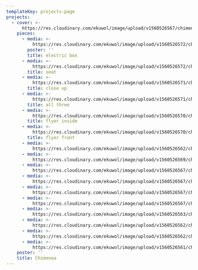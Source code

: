 ```yaml
---
templateKey: projects-page
projects:
  - cover: >-
      https://res.cloudinary.com/ekuwol/image/upload/v1560526567/chimenea/crop2_dhzk1i.jpg
    pieces:
      - media: >-
          https://res.cloudinary.com/ekuwol/image/upload/v1560526572/chimenea/P1030041_xu9wdr.jpg
        poster: ''
        title: electric box
      - media: >-
          https://res.cloudinary.com/ekuwol/image/upload/v1560526572/chimenea/seat1_joiym5.jpg
        title: seat
      - media: >-
          https://res.cloudinary.com/ekuwol/image/upload/v1560526571/chimenea/P1030043_kibfti.jpg
        title: close up
      - media: >-
          https://res.cloudinary.com/ekuwol/image/upload/v1560526571/chimenea/P1030038_ruysiu.jpg
        title: all three
      - media: >-
          https://res.cloudinary.com/ekuwol/image/upload/v1560526570/chimenea/vistaprint_flyer_back_sobz6n.jpg
        title: flyer inside
      - media: >-
          https://res.cloudinary.com/ekuwol/image/upload/v1560526570/chimenea/vistaprint_flyer_front_yov6ti.jpg
        title: flyer front
      - media: >-
          https://res.cloudinary.com/ekuwol/image/upload/v1560526562/chimenea/eating_3_sddgcd.jpg
      - media: >-
          https://res.cloudinary.com/ekuwol/image/upload/v1560526569/chimenea/isometric_gte9i6.jpg
      - media: >-
          https://res.cloudinary.com/ekuwol/image/upload/v1560526567/chimenea/FSwave3_cnqmzo.jpg
      - media: >-
          https://res.cloudinary.com/ekuwol/image/upload/v1560526567/chimenea/FSwave1_ga9adt.jpg
      - media: >-
          https://res.cloudinary.com/ekuwol/image/upload/v1560526567/chimenea/P1030012crop_wrvohp.jpg
      - media: >-
          https://res.cloudinary.com/ekuwol/image/upload/v1560526567/chimenea/FSwave2_rp2ozj.jpg
      - media: >-
          https://res.cloudinary.com/ekuwol/image/upload/v1560526563/chimenea/3304_detail_1_fgmkah.jpg
      - media: >-
          https://res.cloudinary.com/ekuwol/image/upload/v1560526562/chimenea/3444_pizza_1_owfu0r.jpg
      - media: >-
          https://res.cloudinary.com/ekuwol/image/upload/v1560526562/chimenea/detail_2_g210rs.jpg
      - media: >-
          https://res.cloudinary.com/ekuwol/image/upload/v1560526561/chimenea/day_4_i8w5yf.jpg
    poster: ''
    title: Chimenea
---
```


